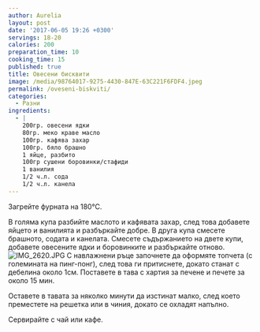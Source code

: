```yaml
---
author: Aurelia
layout: post
date: '2017-06-05 19:26 +0300'
servings: 18-20
calories: 200
preparation_time: 10
cooking_time: 15
published: true
title: Овесени бисквити
image: /media/98764017-9275-4430-847E-63C221F6FDF4.jpeg
permalink: /oveseni-biskviti/
categories:
  - Разни
ingredients:
  - |
    200гр. овесени ядки
    80гр. меко краве масло
    100гр. кафява захар
    100гр. бяло брашно
    1 яйце, разбито
    100гр сушени боровинки/стафиди
    1 ванилия
    1/2 ч.л. сода
    1/2 ч.л. канела
---
```

Загрейте фурната на 180°C.

В голяма купа разбийте маслото и кафявата захар, след това добавете яйцето и ванилията и разбъркайте добре. В друга купа смесете брашното, содата и канелата. Смесете съдържанието на двете купи, добавете овесените ядки и боровинките и разбъркайте отново.
![IMG_2620.JPG]({{site.baseurl}}/media/IMG_2620.JPG)
С навлажнени ръце започнете да оформяте топчета (с големината на пинг-понг), след това ги притиснете, докато станат с дебелина около 1см. Поставете в тава с хартия за печене и печете за около 15 мин.

Оставете в тавата за няколко минути да изстинат малко, след което преместете на решетка или в чиния, докато се охладят напълно.

Сервирайте с чай или кафе.
